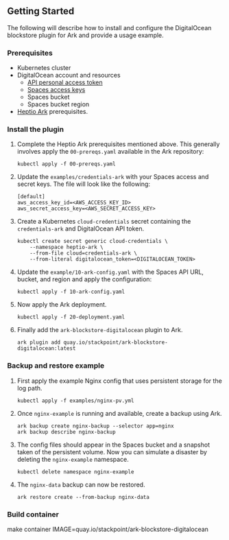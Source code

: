 ## Getting Started

The following will describe how to install and configure the DigitalOcean blockstore plugin for Ark and provide a usage example.

### Prerequisites

* Kubernetes cluster
* DigitalOcean account and resources
  * [API personal access token](https://www.digitalocean.com/docs/api/create-personal-access-token/)
  * [Spaces access keys](https://www.digitalocean.com/docs/spaces/how-to/administrative-access/)
  * Spaces bucket
  * Spaces bucket region
* [Heptio Ark](https://heptio.github.io/ark/master/quickstart.html) prerequisites.

### Install the plugin

1. Complete the Heptio Ark prerequisites mentioned above. This generally involves apply the `00-prereqs.yaml` available in the Ark repository:

    ```
    kubectl apply -f 00-prereqs.yaml
    ```

2. Update the `examples/credentials-ark` with your Spaces access and secret keys. The file will look like the following:

    ```
    [default]
    aws_access_key_id=<AWS_ACCESS_KEY_ID>
    aws_secret_access_key=<AWS_SECRET_ACCESS_KEY>
    ```

3. Create a Kubernetes `cloud-credentials` secret containing the `credentials-ark` and DigitalOcean API token.

    ```
    kubectl create secret generic cloud-credentials \
        --namespace heptio-ark \
        --from-file cloud=credentials-ark \
        --from-literal digitalocean_token=<DIGITALOCEAN_TOKEN>
    ```

4. Update the `example/10-ark-config.yaml` with the Spaces API URL, bucket, and region and apply the configuration:

    ```
    kubectl apply -f 10-ark-config.yaml
    ```

5. Now apply the Ark deployment.

    ```
    kubectl apply -f 20-deployment.yaml
    ```

6. Finally add the `ark-blockstore-digitalocean` plugin to Ark.

    ```
    ark plugin add quay.io/stackpoint/ark-blockstore-digitalocean:latest
    ```

### Backup and restore example

1. First apply the example Nginx config that uses persistent storage for the log path.

    ```
    kubectl apply -f examples/nginx-pv.yml
    ```

2. Once `nginx-example` is running and available, create a backup using Ark.

    ```
    ark backup create nginx-backup --selector app=nginx
    ark backup describe nginx-backup
    ```

3. The config files should appear in the Spaces bucket and a snapshot taken of the persistent volume. Now you can simulate a disaster by deleting the `nginx-example` namespace.

    ```
    kubectl delete namespace nginx-example
    ```

4. The `nginx-data` backup can now be restored.

    ```
    ark restore create --from-backup nginx-data
    ```

### Build container

make container IMAGE=quay.io/stackpoint/ark-blockstore-digitalocean
